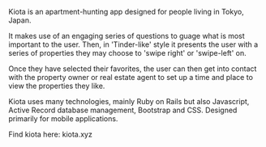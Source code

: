 Kiota is an apartment-hunting app designed for people living in Tokyo, Japan.

It makes use of an engaging series of questions to guage what is most important to the user. Then, in 'Tinder-like' style it presents the user with a series of properties they may choose to 'swipe right' or 'swipe-left' on.

Once they have selected their favorites, the user can then get into contact with the property owner or real estate agent to set up a time and place to view the properties they like.

Kiota uses many technologies, mainly Ruby on Rails but also Javascript, Active Record database management, Bootstrap and CSS. Designed primarily for mobile applications.

Find kiota here: kiota.xyz
